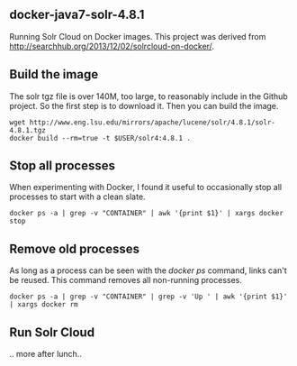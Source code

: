 ## docker-java7-solr-4.8.1

Running Solr Cloud on Docker images. This project was derived from http://searchhub.org/2013/12/02/solrcloud-on-docker/.


## Build the image

The solr tgz file is over 140M, too large, to reasonably include in the Github project. So the first step is to download it. Then you can build the image.

```
wget http://www.eng.lsu.edu/mirrors/apache/lucene/solr/4.8.1/solr-4.8.1.tgz
docker build --rm=true -t $USER/solr4:4.8.1 .
```

## Stop all processes

When experimenting with Docker, I found it useful to occasionally stop all processes to start with a clean slate.

```
docker ps -a | grep -v "CONTAINER" | awk '{print $1}' | xargs docker stop
```

## Remove old processes

As long as a process can be seen with the _docker ps_ command, links can't be reused. This command removes all non-running processes.

```
docker ps -a | grep -v "CONTAINER" | grep -v 'Up ' | awk '{print $1}' | xargs docker rm
```

## Run Solr Cloud

.. more after lunch..
